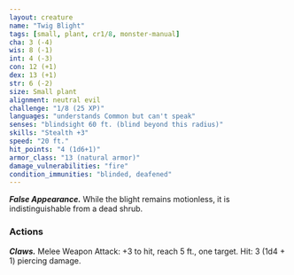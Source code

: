```yaml
---
layout: creature
name: "Twig Blight"
tags: [small, plant, cr1/8, monster-manual]
cha: 3 (-4)
wis: 8 (-1)
int: 4 (-3)
con: 12 (+1)
dex: 13 (+1)
str: 6 (-2)
size: Small plant
alignment: neutral evil
challenge: "1/8 (25 XP)"
languages: "understands Common but can't speak"
senses: "blindsight 60 ft. (blind beyond this radius)"
skills: "Stealth +3"
speed: "20 ft."
hit_points: "4 (1d6+1)"
armor_class: "13 (natural armor)"
damage_vulnerabilities: "fire"
condition_immunities: "blinded, deafened"
---
```


***False Appearance.*** While the blight remains motionless, it is indistinguishable from a dead shrub.

### Actions

***Claws.*** Melee Weapon Attack: +3 to hit, reach 5 ft., one target. Hit: 3 (1d4 + 1) piercing damage.